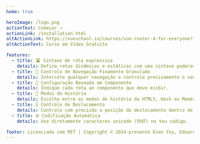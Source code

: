 ```yaml
---
home: true

heroImage: /logo.png
actionText: Começar →
actionLink: /installation.html
altActionLink: https://vueschool.io/courses/vue-router-4-for-everyone?friend=vuerouter&utm_source=vuerouter&utm_medium=link&utm_campaign=homepage
altActionText: Curso em Vídeo Gratuito

features:
  - title: 🛣 Sintaxe de rota expressiva
    details: Defina rotas dinâmicas e estáticas com uma sintaxe poderosa e intuitiva.
  - title: 🛑 Controlo de Navegação Finamente Granulado
    details: Intercete qualquer navegação e controle precisamente o seu resultado.
  - title: 🧱 Configuração Baseada em Componente
    details: Indique cada rota ao componente que deve exibir.
  - title: 🔌 Modos de História
    details: Escolha entre os modos de história da HTML5, Hash ou Memória.
  - title: 🎚 Controlo de Deslocamento
    details: Controle com precisão a posição do deslocamento dentro de cada página.
  - title: 🌐 Codificação Automática
    details: Use diretamente caracteres unicode (你好) no teu código.

footer: Licenciado com MIT | Copyright © 2014-presente Evan You, Eduardo San Martin Morote
---
```


<HomeSponsors />

<script setup>
import HomeSponsors from './.vitepress/components/HomeSponsors.vue'
</script>
